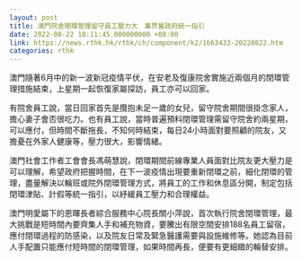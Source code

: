 ```yaml
---
layout: post
title: 澳門院舍閉環管理留守員工壓力大　業界冀政府統一指引
date: 2022-08-22 10:11:45.000000000 +08:00
link: https://news.rthk.hk/rthk/ch/component/k2/1663433-20220822.htm
categories: rthk
---
```


澳門隨著6月中的新一波新冠疫情平伏，在安老及復康院舍實施近兩個月的閉環管理措施結束，上星期一起恢復家屬探訪，員工亦可以回家。

有院舍員工說，當日回家首先是攬抱未足一歲的女兒，留守院舍期間很掛念家人，擔心妻子會否很吃力。也有員工說，當時普遍預料閉環管理需留守院舍約兩星期，可以應付，但時間不斷拖長，不知何時結束，每日24小時面對要照顧的院友，又擔憂在外家人健康等，壓力很大，影響情緒。

澳門社會工作者工會會長馮萌慧說，閉環期間前線專業人員面對比院友更大壓力是可以理解，希望政府把握時間，在下一波疫情出現要重新閉環之前，細化閉環的管理，盡量解決以輪班或院外閉環管理方式，將員工的工作和休息區分開，制定包括閉環津貼、計假等統一指引，以紓緩員工壓力和合理權益。

澳門明愛屬下的恩暉長者綜合服務中心院長關小萍說，首次執行院舍閉環管理，最大挑戰是短時間內要齊集人手和補充物資，要騰出有限空間安排188名員工留宿，應付閉環過程的防感染，以及院友日常及緊急醫護需要與設施維修等。她認為目前人手配置只能應付短時間的閉環管理，如果時間再長，便要有更細緻的輪替安排。
